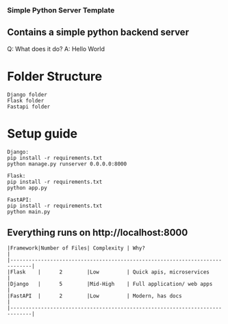 ### Simple Python Server Template

## Contains a simple python backend server

Q: What does it do?
A: Hello World

# Folder Structure

```
Django folder
Flask folder
Fastapi folder
```

# Setup guide

```
Django:
pip install -r requirements.txt
python manage.py runserver 0.0.0.0:8000

Flask:
pip install -r requirements.txt
python app.py

FastAPI:
pip install -r requirements.txt
python main.py
```

## Everything runs on http://localhost:8000

```
|Framework|Number of Files| Complexity | Why?                                 |
|-----------------------------------------------------------------------------|
|Flask    |      2        |Low         | Quick apis, microservices            |
|Django   |      5        |Mid-High    | Full application/ web apps           |
|FastAPI  |      2        |Low         | Modern, has docs                     |
|-----------------------------------------------------------------------------|
```

